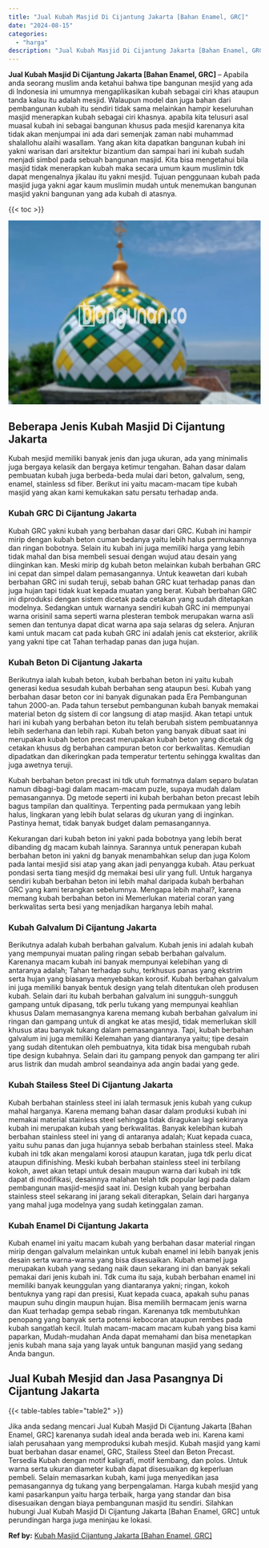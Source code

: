 ```yaml
---
title: "Jual Kubah Masjid Di Cijantung Jakarta [Bahan Enamel, GRC]"
date: "2024-08-15"
categories: 
  - "harga"
description: "Jual Kubah Masjid Di Cijantung Jakarta [Bahan Enamel, GRC]. Jika anda sedang mencari Jual Kubah Masjid Di Cijantung Jakarta [Bahan Enamel, GRC] karenanya s..."
---
```


**Jual Kubah Masjid Di Cijantung Jakarta \[Bahan Enamel, GRC\]** – Apabila anda seorang muslim anda ketahui bahwa tipe bangunan mesjid yang ada di Indonesia ini umumnya mengaplikasikan kubah sebagai ciri khas ataupun tanda kalau itu adalah mesjid. Walaupun model dan juga bahan dari pembangunan kubah itu sendiri tidak sama melainkan hampir keseluruhan masjid menerapkan kubah sebagai ciri khasnya. apabila kita telusuri asal muasal kubah ini sebagai bangunan khusus pada mesjid karenanya kita tidak akan menjumpai ini ada dari semenjak zaman nabi muhammad shalallohu alaihi wasallam. Yang akan kita dapatkan bangunan kubah ini yakni warisan dari arsitektur bizantium dan sampai hari ini kubah sudah menjadi simbol pada sebuah bangunan masjid. Kita bisa mengetahui bila masjid tidak menerapkan kubah maka secara umum kaum muslimin tdk dapat mengenalnya jikalau itu yakni mesjid. Tujuan penggunaan kubah pada masjid juga yakni agar kaum muslimin mudah untuk menemukan bangunan masjid yakni bangunan yang ada kubah di atasnya.

{{< toc >}}

![Jual Kubah Masjid Di Cijantung Jakarta [Bahan Enamel, GRC]](/images/jual-kubah-masjid-10.png)

## Beberapa Jenis Kubah Masjid Di Cijantung Jakarta

Kubah mesjid memiliki banyak jenis dan juga ukuran, ada yang minimalis juga bergaya kelasik dan bergaya ketimur tengahan. Bahan dasar dalam pembuatan kubah juga berbeda-beda mulai dari beton, galvalum, seng, enamel, stainless sd fiber. Berikut ini yaitu macam-macam tipe kubah masjid yang akan kami kemukakan satu persatu terhadap anda.

### Kubah GRC Di Cijantung Jakarta

Kubah GRC yakni kubah yang berbahan dasar dari GRC. Kubah ini hampir mirip dengan kubah beton cuman bedanya yaitu lebih halus permukaannya dan ringan bobotnya. Selain itu kubah ini juga memiliki harga yang lebih tidak mahal dan bisa membeli sesuai dengan wujud atau desain yang diinginkan kan. Meski mirip dg kubah beton melainkan kubah berbahan GRC ini cepat dan simpel dalam pemasangannya. Untuk keawetan dari kubah berbahan GRC ini sudah teruji, sebab bahan GRC kuat terhadap panas dan juga hujan tapi tidak kuat kepada muatan yang berat. Kubah berbahan GRC ini diproduksi dengan sistem dicetak pada cetakan yang sudah ditetapkan modelnya. Sedangkan untuk warnanya sendiri kubah GRC ini mempunyai warna orisinil sama seperti warna plesteran tembok merupakan warna asli semen dan tentunya dapat dicat warna apa saja selaras dg selera. Anjuran kami untuk macam cat pada kubah GRC ini adalah jenis cat eksterior, akrilik yang yakni tipe cat Tahan terhadap panas dan juga hujan.

### Kubah Beton Di Cijantung Jakarta

Berikutnya ialah kubah beton, kubah berbahan beton ini yaitu kubah generasi kedua sesudah kubah berbahan seng ataupun besi. Kubah yang berbahan dasar beton cor ini banyak digunakan pada Era Pembangunan tahun 2000-an. Pada tahun tersebut pembangunan kubah banyak memakai material beton dg sistem di cor langsung di atap masjid. Akan tetapi untuk hari ini kubah yang berbahan beton itu telah berubah sistem pembuatannya lebih sederhana dan lebih rapi. Kubah beton yang banyak dibuat saat ini merupakan kubah beton precast merupakan kubah beton yang dicetak dg cetakan khusus dg berbahan campuran beton cor berkwalitas. Kemudian dipadatkan dan dikeringkan pada temperatur tertentu sehingga kwalitas dan juga awetnya teruji.

Kubah berbahan beton precast ini tdk utuh formatnya dalam separo bulatan namun dibagi-bagi dalam macam-macam puzle, supaya mudah dalam pemasangannya. Dg metode seperti ini kubah berbahan beton precast lebih bagus tampilan dan qualitinya. Terpenting pada permukaan yang lebih halus, lingkaran yang lebih bulat selaras dg ukuran yang di inginkan. Pastinya hemat, tidak banyak budget dalam pemasangannya.

Kekurangan dari kubah beton ini yakni pada bobotnya yang lebih berat dibanding dg macam kubah lainnya. Sarannya untuk penerapan kubah berbahan beton ini yakni dg banyak menambahkan selup dan juga Kolom pada lantai mesjid sisi atap yang akan jadi penyangga kubah. Atau perkuat pondasi serta tiang mesjid dg memakai besi ulir yang full. Untuk harganya sendiri kubah berbahan beton ini lebih mahal daripada kubah berbahan GRC yang kami terangkan sebelumnya. Mengapa lebih mahal?, karena memang kubah berbahan beton ini Memerlukan material coran yang berkwalitas serta besi yang menjadikan harganya lebih mahal.

### Kubah Galvalum Di Cijantung Jakarta

Berikutnya adalah kubah berbahan galvalum. Kubah jenis ini adalah kubah yang mempunyai muatan paling ringan sebab berbahan galvalum. Karenanya macam kubah ini banyak mempunyai kelebihan yang di antaranya adalah; Tahan terhadap suhu, terkhusus panas yang ekstrim serta hujan yang biasanya menyebabkan korosif. Kubah berbahan galvalum ini juga memiliki banyak bentuk design yang telah ditentukan oleh produsen kubah. Selain dari itu kubah berbahan galvalum ini sungguh-sungguh gampang untuk dipasang, tdk perlu tukang yang mempunyai keahlian khusus Dalam memasangnya karena memang kubah berbahan galvalum ini ringan dan gampang untuk di angkat ke atas mesjid, tidak memerlukan skill khusus atau banyak tukang dalam pemasangannya. Tapi, kubah berbahan galvalum ini juga memiliki Kelemahan yang diantaranya yaitu; tipe desain yang sudah ditentukan oleh pembuatnya, kita tidak bisa mengubah rubah tipe design kubahnya. Selain dari itu gampang penyok dan gampang ter aliri arus listrik dan mudah ambrol seandainya ada angin badai yang gede.

### Kubah Stailess Steel Di Cijantung Jakarta

Kubah berbahan stainless steel ini ialah termasuk jenis kubah yang cukup mahal harganya. Karena memang bahan dasar dalam produksi kubah ini memakai material stainless steel sehingga tidak diragukan lagi sekiranya kubah ini merupakan kubah yang berkwalitas. Banyak kelebihan kubah berbahan stainless steel ini yang di antaranya adalah; Kuat kepada cuaca, yaitu suhu panas dan juga hujannya sebab berbahan stainless steel. Maka kubah ini tdk akan mengalami korosi ataupun karatan, juga tdk perlu dicat ataupun difinishing. Meski kubah berbahan stainless steel ini terbilang kokoh, awet akan tetapi untuk desain maupun warna dari kubah ini tdk dapat di modifikasi, desainnya malahan telah tdk popular lagi pada dalam pembangunan masjid-mesjid saat ini. Design kubah yang berbahan stainless steel sekarang ini jarang sekali diterapkan, Selain dari harganya yang mahal juga modelnya yang sudah ketinggalan zaman.

### Kubah Enamel Di Cijantung Jakarta

Kubah enamel ini yaitu macam kubah yang berbahan dasar material ringan mirip dengan galvalum melainkan untuk kubah enamel ini lebih banyak jenis desain serta warna-warna yang bisa disesuaikan. Kubah enamel juga merupakan kubah yang sedang naik daun sekarang ini dan banyak sekali pemakai dari jenis kubah ini. Tdk cuma itu saja, kubah berbahan enamel ini memiliki banyak keunggulan yang diantaranya yakni; ringan, kokoh bentuknya yang rapi dan presisi, Kuat kepada cuaca, apakah suhu panas maupun suhu dingin maupun hujan. Bisa memilih bermacam jenis warna dan Kuat terhadap gempa sebab ringan. Karenanya tdk membutuhkan penopang yang banyak serta potensi kebocoran ataupun rembes pada kubah sangatlah kecil. Itulah macam-macam macam kubah yang bisa kami paparkan, Mudah-mudahan Anda dapat memahami dan bisa menetapkan jenis kubah mana saja yang layak untuk bangunan masjid yang sedang Anda bangun.

## Jual Kubah Mesjid dan Jasa Pasangnya Di Cijantung Jakarta

{{< table-tables table="table2" >}}

Jika anda sedang mencari Jual Kubah Masjid Di Cijantung Jakarta \[Bahan Enamel, GRC\] karenanya sudah ideal anda berada web ini. Karena kami ialah perusahaan yang memproduksi kubah mesjid. Kubah masjid yang kami buat berbahan dasar enamel, GRC, Stailess Steel dan Beton Precast. Tersedia Kubah dengan motif kaligrafi, motif kembang, dan polos. Untuk warna serta ukuran diameter kubah dapat disesuaikan dg keperluan pembeli. Selain memasarkan kubah, kami juga menyedikan jasa pemasangannya dg tukang yang berpengalaman. Harga kubah mesjid yang kami pasarkanpun yaitu harga terbaik, harga yang standar dan bisa disesuaikan dengan biaya pembangunan masjid itu sendiri. Silahkan hubungi Jual Kubah Masjid Di Cijantung Jakarta \[Bahan Enamel, GRC\] untuk perundingan harga juga meninjau ke lokasi.

**Ref by:** [Kubah Masjid Cijantung Jakarta [Bahan Enamel, GRC]](https://id.wikipedia.org/wiki/Kubah)
